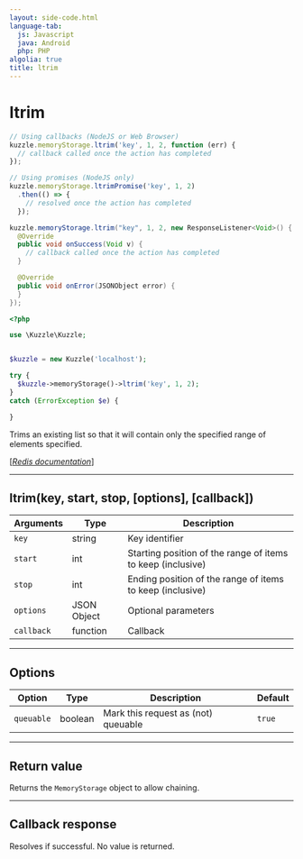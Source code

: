```yaml
---
layout: side-code.html
language-tab:
  js: Javascript
  java: Android
  php: PHP
algolia: true
title: ltrim
---
```


# ltrim

```js
// Using callbacks (NodeJS or Web Browser)
kuzzle.memoryStorage.ltrim('key', 1, 2, function (err) {
  // callback called once the action has completed
});

// Using promises (NodeJS only)
kuzzle.memoryStorage.ltrimPromise('key', 1, 2)
  .then(() => {
    // resolved once the action has completed
  });
```

```java
kuzzle.memoryStorage.ltrim("key", 1, 2, new ResponseListener<Void>() {
  @Override
  public void onSuccess(Void v) {
    // callback called once the action has completed
  }

  @Override
  public void onError(JSONObject error) {
  }
});
```

```php
<?php

use \Kuzzle\Kuzzle;


$kuzzle = new Kuzzle('localhost');

try {
  $kuzzle->memoryStorage()->ltrim('key', 1, 2);
}
catch (ErrorException $e) {

}
```

Trims an existing list so that it will contain only the specified range of elements specified.

[[_Redis documentation_]](https://redis.io/commands/ltrim)

---

## ltrim(key, start, stop, [options], [callback])

| Arguments | Type | Description |
|---------------|---------|----------------------------------------|
| `key` | string | Key identifier |
| `start` | int | Starting position of the range of items to keep (inclusive) |
| `stop` | int | Ending position of the range of items to keep (inclusive) |
| `options` | JSON Object | Optional parameters |
| `callback` | function | Callback |

---

## Options

| Option | Type | Description | Default |
|---------------|---------|----------------------------------------|---------|
| `queuable` | boolean | Mark this request as (not) queuable | ``true`` |


---

## Return value

Returns the `MemoryStorage` object to allow chaining.

---

## Callback response

Resolves if successful. No value is returned.
